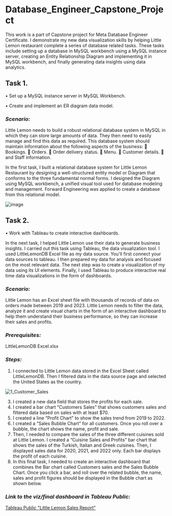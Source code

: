 # **Database_Engineer_Capstone_Project**

This work is a part of Capstone project for Meta Database Engineer Certificate. I demonstrate my new data visualization skills by helping Little Lemon restaurant complete a series of database related tasks. These tasks include setting up a database in MySQL workbench using a MySQL instance server, creating an Entity Relationship Diagram and implementing it in MySQL workbench, and finally generating data insights using data analytics.

## **Task 1.**

•	Set up a MySQL instance server in MySQL Workbench.

•	Create and implement an ER diagram data model.

### _*Scenario:*_

Little Lemon needs to build a robust relational database system in MySQL in which they can store large amounts of data. They then need to easily manage and find this data as required. This database system should maintain information about the following aspects of the business: 
	Bookings.
	Orders.
	Order delivery status.
	Menu.
	Customer details.
	and Staff information.

In the first task, I built a relational database system for Little Lemon Restaurant by designing a well-structured entity model or Diagram that conforms to the three fundamental normal forms. I designed the Diagram using MySQL workbench, a unified visual tool used for database modeling and management. Forward Engineering was applied to create a database from this relational model.

![image](https://github.com/anuta7794/Database_Engineer_Capstone_Project/assets/153844737/4c538579-395b-4c6e-ba21-5d0360465128)


 

## Task 2.

•	Work with Tableau to create interactive dashboards.

In the next task, I helped Little Lemon use their data to generate business insights. I carried out this task using Tableau, the data visualization tool. I used LittleLemonDB Excel file as my data source. You'll first connect your data sources to tableau. I then prepared my data for analysis and focused on the most relevant data. The next step was to create a visualization of my data using its UI elements. Finally, I used Tableau to produce interactive real time data visualizations in the form of dashboards.

### _*Scenario:*_

Little Lemon has an Excel sheet file with thousands of records of data on orders made between 2019 and 2023. Little Lemon needs to filter the data, analyze it and create visual charts in the form of an interactive dashboard to help them understand their business performance, so they can increase their sales and profits.

### _*Prerequisites:*_

LittleLemonDB Excel.xlsx

### _*Steps:*_

1)	I connected to Little Lemon data stored in the Excel Sheet called LittleLemonDB. Then I filtered data in the data source page and selected the United States as the country.

   ![1_Customer_Sales](https://github.com/anuta7794/Database_Engineer_Capstone_Project/assets/153844737/de8719a1-8ebb-4432-837d-345c72b972be)

3)	I created a new data field that stores the profits for each sale.
4)	I created a bar chart “Customers Sales” that shows customers sales and filtered data based on sales with at least $70.
5)	I created a line “Profit Chart” to show the sales trend from 2019 to 2022.
6)	I created a “Sales Bubble Chart” for all customers. Once you roll over a bubble, the chart shows the name, profit and sale.
7)	Then, I needed to compare the sales of the three different cuisines sold at Little Lemon. I created a “Cuisine Sales and Profits” bar chart that shows the sales of the Turkish, Italian and Greek cuisines. Then, I displayed sales data for 2020, 2021, and 2022 only. Each bar displays the profit of each cuisine. 
8)	In this final task, I needed to create an interactive dashboard that combines the Bar chart called Customers sales and the Sales Bubble Chart. Once you click a bar, and roll over the related bubble, the name, sales and profit figures should be displayed in the Bubble chart as shown below.

### _*Link to the viz/final dashboard in Tableau Public:*_

[Tableau Public "Little Lemon Sales Report"](https://github.com/anuta7794/Database_Engineer_Capstone_Project/blob/bad50d355f6683624ad1b73ed38c5a7059fb0587/Tableau_Sales_Report/Tableau)
